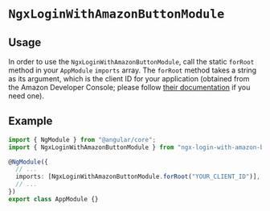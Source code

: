 # `NgxLoginWithAmazonButtonModule`

## Usage

In order to use the `NgxLoginWithAmazonButtonModule`, call the static `forRoot` method in your `AppModule` `imports` array. The `forRoot` method takes a string as its argument, which is the client ID for your application (obtained from the Amazon Developer Console; please follow [their documentation](https://developer.amazon.com/docs/login-with-amazon/register-web.html) if you need one).

## Example

```typescript
import { NgModule } from "@angular/core";
import { NgxLoginWithAmazonButtonModule } from "ngx-login-with-amazon-button";

@NgModule({
  // ...
  imports: [NgxLoginWithAmazonButtonModule.forRoot("YOUR_CLIENT_ID")],
  // ...
})
export class AppModule {}
```
